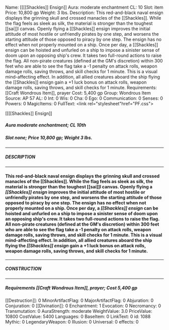 Name: [[[[Shackles]] Ensign]]
Aura: moderate enchantment
CL: 10
Slot: item
Price: 10,800 gp
Weight: 3 lbs.
Description: This red-and-black naval ensign displays the grinning skull and crossed manacles of the [[Shackles]]. While the flag feels as sleek as silk, the material is stronger than the toughest [[sai]]l canvas. Openly flying a [[Shackles]] ensign improves the initial attitude of most hostile or unfriendly pirates by one step, and worsens the starting attitude of those opposed to piracy by one step. The ensign has no effect when not properly mounted on a ship. Once per day, a [[Shackles]] ensign can be hoisted and unfurled on a ship to impose a sinister sense of doom upon an opposing ship's crew. It takes two full-round actions to raise the flag. All non-pirate creatures (defined at the GM's discretion) within 300 feet who are able to see the flag take a -1 penalty on attack rolls, weapon damage rolls, saving throws, and skill checks for 1 minute. This is a visual mind-affecting effect. In addition, all allied creatures aboard the ship flying the [[Shackles]] ensign gain a +1 luck bonus on attack rolls, weapon damage rolls, saving throws, and skill checks for 1 minute.
Requirements: [[Craft Wondrous Item]], prayer
Cost: 5,400 gp
Group: Wondrous Item
Source: AP 57
AL: 0
Int: 0
Wis: 0
Cha: 0
Ego: 0
Communication: 0
Senses: 0
Powers: 0
MagicItems: 0
FullText: <link rel="stylesheet"href="PF.css"><div class="heading"><p class="alignleft">[[[[Shackles]] Ensign]]</p><div style="clear: both;"></div></div><div><h5><b>Aura </b>moderate enchantment; <b>CL </b>10th</h5><h5><b>Slot </b>none; <b>Price </b>10,800 gp; <b>Weight </b>3 lbs.</h5></div><hr/><div><h5><b>DESCRIPTION</b></h5></div><hr/><div><h4><p>This red-and-black naval ensign displays the grinning skull and crossed manacles of the [[Shackles]]. While the flag feels as sleek as silk, the material is stronger than the toughest [[sai]]l canvas. Openly flying a <i>[[Shackles]] ensign</i> improves the initial attitude of most hostile or unfriendly pirates by one step, and worsens the starting attitude of those opposed to piracy by one step. The ensign has no effect when not properly mounted on a ship. Once per day, a <i>[[Shackles]] ensign</i> can be hoisted and unfurled on a ship to impose a sinister sense of doom upon an opposing ship's crew. It takes two full-round actions to raise the flag. All non-pirate creatures (defined at the GM's discretion) within 300 feet who are able to see the flag take a -1 penalty on attack rolls, weapon damage rolls, saving throws, and skill checks for 1 minute. This is a visual mind-affecting effect. In addition, all allied creatures aboard the ship flying the <i>[[Shackles]] ensign</i> gain a +1 luck bonus on attack rolls, weapon damage rolls, saving throws, and skill checks for 1 minute.</p></h4></div><hr/><div><h5><b>CONSTRUCTION</b></h5></div><hr/><div><h5><b>Requirements </b>[[Craft Wondrous Item]], <i>prayer</i>; <b>Cost </b>5,400 gp</h5></div>
[[Destruction]]: 0
MinorArtifactFlag: 0
MajorArtifactFlag: 0
Abjuration: 0
Conjuration: 0
[[Divination]]: 0
Enchantment: 1
Evocation: 0
Necromancy: 0
Transmutation: 0
AuraStrength: moderate
WeightValue: 3.0
PriceValue: 10800
CostValue: 5400
Languages: 0
BaseItem: 0
LinkText: 0
id: 1088
Mythic: 0
LegendaryWeapon: 0
Illusion: 0
Universal: 0
effects: 0
